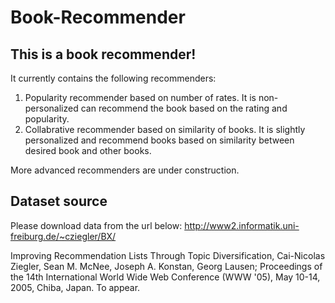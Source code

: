 # Book-Recommender

## This is a book recommender!

It currently contains the following recommenders:
1. Popularity recommender based on number of rates. It is non-personalized can recommend the book based on the rating and popularity.
2. Collabrative recommender based on similarity of books. It is slightly personalized and recommend books based on similarity between desired book and other books.

More advanced recommenders are under construction.

## Dataset source
Please download data from the url below:
http://www2.informatik.uni-freiburg.de/~cziegler/BX/

Improving Recommendation Lists Through Topic Diversification,
Cai-Nicolas Ziegler, Sean M. McNee, Joseph A. Konstan, Georg Lausen; Proceedings of the 14th International World Wide Web Conference (WWW '05), May 10-14, 2005, Chiba, Japan. To appear.

